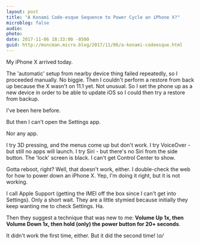 ```yaml
---
layout: post
title: "A Konami Code-esque Sequence to Power Cycle an iPhone X?"
microblog: false
audio: 
photo: 
date: 2017-11-06 18:33:00 -0500
guid: http://muncman.micro.blog/2017/11/06/a-konami-codeesque.html
---
```

My iPhone X arrived today. 

The 'automatic' setup from nearby device thing failed repeatedly, so I proceeded manually. No biggie. Then I couldn't perform a restore from back up because the X wasn't on 11.1 yet. Not unusual. So I set the phone up as a new device in order to be able to update iOS so I could then try a restore from backup. 

I've been here before. 

But then I can't open the Settings app. 

Nor any app. 

I try 3D pressing, and the menus come up but don't work. I try VoiceOver - but still no apps will launch. I try Siri - but there's no Siri from the side button. The 'lock' screen is black. I can't get Control Center to show. 

Gotta reboot, right? Well, that doesn't work, either. I double-check the web for how to power down an iPhone X. Yep, I'm doing it right, but it is not working. 

I call Apple Support (getting the IMEI off the box since I can't get into Settings). Only a short wait. They are a little stymied because initially they keep wanting me to check Settings. Ha. 

Then they suggest a technique that was new to me: __Volume Up 1x, then Volume Down 1x, then hold (only) the power button for 20+ seconds__. 

It didn't work the first time, either. But it did the second time! *\o/*

